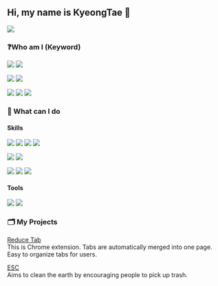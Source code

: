 ## Hi, my name is KyeongTae 👋

<a href="mailto:aofldjxm@gmail.com" target="_blank"><img src="https://img.shields.io/badge/aofldjxm@gmail.com-EA4335?style=flat&logo=Gmail&logoColor=white"/></a>

### ❓Who am I (Keyword)
<p>
<img src="https://img.shields.io/badge/Web_development-F7DF1E?style=flat-square">
<img src="https://img.shields.io/badge/App_development-F7DF1E?style=flat-square">
</p>
<p>
<img src="https://img.shields.io/badge/Creative-F7DF1E?style=flat-square">
<img src="https://img.shields.io/badge/User_centered-F7DF1E?style=flat-square">
</p>
<p>
<img src="https://img.shields.io/badge/Walking-F7DF1E?style=flat-square">
<img src="https://img.shields.io/badge/Hiking-F7DF1E?style=flat-square">
<img src="https://img.shields.io/badge/Swimming-F7DF1E?style=flat-square">
</p>

### 💪 What can I do

#### Skills
<p>
<img src="https://img.shields.io/badge/JavaScript-F7DF1E?style=flat&logo=javascript&logoColor=black">
<img src="https://img.shields.io/badge/HTML5-E34F26?style=flat&logo=html5&logoColor=white">
<img src="https://img.shields.io/badge/CSS3-1572B6?style=flat&logo=css3&logoColor=white">
<img src="https://img.shields.io/badge/styledComponents-DB7093?style=flat&logo=styled-components&logoColor=black">
</p>
<p>
<img src="https://img.shields.io/badge/React-61DAFB?style=flat&logo=react&logoColor=black">
<img src="https://img.shields.io/badge/ReactNative-91e1f7?style=flat&logo=react&logoColor=black">
</p>
<p>
<img src="https://img.shields.io/badge/Node.js-339933?style=flat&logo=Node.js&logoColor=black">
<img src="https://img.shields.io/badge/MongoDB-47A248?style=flat&logo=mongodb&logoColor=black">
<img src="https://img.shields.io/badge/Express-000000?style=flat&logo=express&logoColor=white">
</p>

#### Tools
<p>
<img src="https://img.shields.io/badge/Slack-4A154B?style=flat&logo=slack&logoColor=white">
<img src="https://img.shields.io/badge/Jira-0052CC?style=flat&logo=Jira&logoColor=white">
</p>

### 🗂️ My Projects
[Reduce Tab](https://github.com/Kyeong1024/ReduceTab)  
This is Chrome extension. Tabs are automatically merged into one page.  
Easy to organize tabs for users.

[ESC](https://github.com/earth-saving-cleaner)  
Aims to clean the earth by encouraging people to pick up trash.
